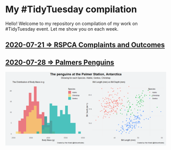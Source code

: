 # My #TidyTuesday compilation
Hello! Welcome to my repository on compilation of my work on #TidyTuesday event. Let me show you on each week.

## [2020-07-21 => RSPCA Complaints and Outcomes](https://github.com/khalidmeister/tidy-tuesday/tree/master/2020-07-21)

## [2020-07-28 => Palmers Penguins](https://github.com/khalidmeister/tidy-tuesday/tree/master/2020-07-28)
![Plot For Penguins](2020-07-28/plot_final.png)